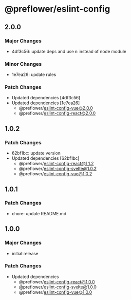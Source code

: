 # @preflower/eslint-config

## 2.0.0

### Major Changes

- 4df3c56: update deps and use n instead of node module

### Minor Changes

- 1e7ea26: update rules

### Patch Changes

- Updated dependencies [4df3c56]
- Updated dependencies [1e7ea26]
  - @preflower/eslint-config-vue@2.0.0
  - @preflower/eslint-config-react@2.0.0

## 1.0.2

### Patch Changes

- 62bf1bc: update version
- Updated dependencies [62bf1bc]
  - @preflower/eslint-config-react@1.1.2
  - @preflower/eslint-config-svelte@1.0.2
  - @preflower/eslint-config-vue@1.0.2

## 1.0.1

### Patch Changes

- chore: update README.md

## 1.0.0

### Major Changes

- initial release

### Patch Changes

- Updated dependencies
  - @preflower/eslint-config-react@1.0.0
  - @preflower/eslint-config-svelte@1.0.0
  - @preflower/eslint-config-vue@1.0.0
